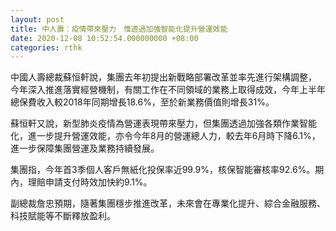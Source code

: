 ```yaml
---
layout: post
title: 中人壽：疫情帶來壓力　惟透過加強智能化提升營運效能
date: 2020-12-08 10:52:54.000000000 +08:00
categories: rthk
---
```


中國人壽總裁蘇恒軒說，集團去年初提出新戰略部署改革並率先進行架構調整， 今年深入推進落實經營機制，有關工作在不同領域的業務上取得成效，今年上半年總保費收入較2018年同期增長18.6%，至於新業務價值則增長31%。

蘇恒軒又說，新型肺炎疫情為營運表現帶來壓力，但集團透過加強各類作業智能化，進一步提升營運效能，亦令今年8月的營運總人力，較去年6月時下降6.1%，進一步保障集團營運及業務持續發展。

集團指，今年首3季個人客戶無紙化投保率近99.9%，核保智能審核率92.6%。期內，理賠申請支付時效加快約9.1%。

副總裁詹忠預期，隨著集團穩步推進改革，未來會在專業化提升、綜合金融服務、科技賦能等不斷釋放盈利。
